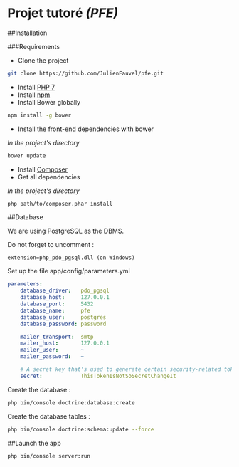 Projet tutoré *(PFE)*
===


##Installation

###Requirements
* Clone the project
```bash
git clone https://github.com/JulienFauvel/pfe.git
```

* Install [PHP 7](https://secure.php.net/)
* Install [npm](https://nodejs.org/en/)
* Install Bower globally
```bash
npm install -g bower
```
* Install the front-end dependencies with bower

*In the project's directory*
```bash
bower update
```
* Install [Composer](https://getcomposer.org/)
* Get all dependencies

*In the project's directory*

```bash
php path/to/composer.phar install
```

##Database

We are using PostgreSQL as the DBMS.

Do not forget to uncomment :
```
extension=php_pdo_pgsql.dll (on Windows)
```

Set up the file app/config/parameters.yml
```yml
parameters:
    database_driver:   pdo_pgsql
    database_host:     127.0.0.1
    database_port:     5432
    database_name:     pfe
    database_user:     postgres
    database_password: password

    mailer_transport:  smtp
    mailer_host:       127.0.0.1
    mailer_user:       ~
    mailer_password:   ~

    # A secret key that's used to generate certain security-related tokens
    secret:            ThisTokenIsNotSoSecretChangeIt

```

Create the database :
```bash
php bin/console doctrine:database:create
```

Create the database tables :
```bash
php bin/console doctrine:schema:update --force
```

##Launch the app
```bash
php bin/console server:run
```
